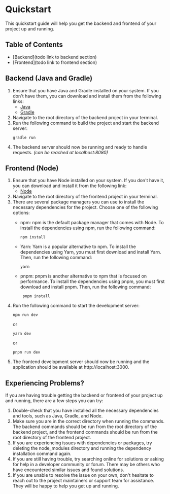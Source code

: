 # Quickstart

This quickstart guide will help you get the backend and frontend of your project up and running.

## Table of Contents

* [Backend](todo link to backend section)
* [Frontend](todo link to frontend section)

## Backend (Java and Gradle)

1. Ensure that you have Java and Gradle installed on your system. If you don't have them, you can download and install
   them from the following links:
    * [Java](https://www.java.com/en/download/)
    * [Gradle](https://gradle.org/install/)
2. Navigate to the root directory of the backend project in your terminal.
3. Run the following command to build the project and start the backend server:
    ```
    gradle run
    ```
4. The backend server should now be running and ready to handle requests. *(can be reached at localhost:8080)*

## Frontend (Node)

1. Ensure that you have Node installed on your system. If you don't have it, you can download and install it from the
   following link:
    * [Node](https://nodejs.org/en/download/)
2. Navigate to the root directory of the frontend project in your terminal.
3. There are several package managers you can use to install the necessary dependencies for the project. Choose one of
   the following options:
    * npm: npm is the default package manager that comes with Node. To install the dependencies using npm, run the
      following command:
       ```
       npm install
       ```
    * Yarn: Yarn is a popular alternative to npm. To install the dependencies using Yarn, you must first download and
      install Yarn. Then, run the following command:
       ```
       yarn
       ```

    * pnpm: pnpm is another alternative to npm that is focused on performance. To install the dependencies using pnpm,
      you must first download and install pnpm. Then, run the following command:
       ```
        pnpm install
       ```
4. Run the following command to start the development server:
   ```
   npm run dev
   ```
   or
   ```
   yarn dev
   ```
   or
   ```
   pnpm run dev
   ```
5. The frontend development server should now be running and the application should be available
   at http://localhost:3000.

## Experiencing Problems?

If you are having trouble getting the backend or frontend of your project up and running, there are a few steps you can
try:

1. Double-check that you have installed all the necessary dependencies and tools, such as Java, Gradle, and Node.
2. Make sure you are in the correct directory when running the commands. The backend commands should be run from the
   root directory of the backend project, and the frontend commands should be run from the root directory of the
   frontend project.
3. If you are experiencing issues with dependencies or packages, try deleting the node_modules directory and running the
   dependency installation command again.
4. If you are still having trouble, try searching online for solutions or asking for help in a developer community or
   forum. There may be others who have encountered similar issues and found solutions.
5. If you are unable to resolve the issue on your own, don't hesitate to reach out to the project maintainers or support
   team for assistance. They will be happy to help you get up and running.